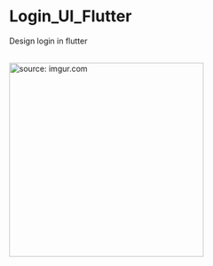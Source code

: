 # Login_UI_Flutter
Design login in flutter
<br>
<br>

<a href="https://imgur.com/bCWIwbi"><img height="350em" src="https://i.imgur.com/bCWIwbi.jpg" title="source: imgur.com" /></a>
